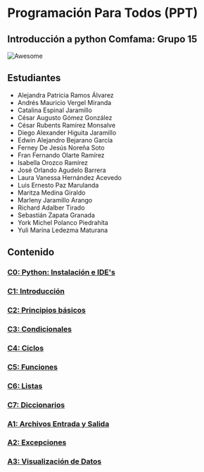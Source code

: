 # Programación Para Todos  (PPT)
## Introducción a python Comfama: Grupo 15

![Awesome](https://badgen.net/badge/Learning/Python/orange?icon=awesome)

## Estudiantes

* Alejandra Patricia Ramos Álvarez
* Andrés Mauricio Vergel Miranda
* Catalina Espinal Jaramillo 
* César Augusto Gómez González
* César Rubents Ramírez Monsalve
* Diego Alexander Higuita Jaramillo
* Edwin Alejandro Bejarano García
* Ferney De Jesús Noreña Soto 
* Fran Fernando Olarte Ramírez
* Isabella Orozco Ramírez
* José Orlando Agudelo Barrera
* Laura Vanessa Hernández Acevedo
* Luis Ernesto Paz Marulanda
* Maritza Medina Giraldo
* Marleny Jaramillo Arango
* Richard Adalber Tirado
* Sebastián Zapata Granada
* York Michel Polanco Piedrahíta
* Yuli Marina Ledezma Maturana

## Contenido

### [C0: Python: Instalación e IDE's](https://github.com/smonsalve/python_comfama_202211/tree/main/C0)

### [C1: Introducción](https://github.com/smonsalve/python_comfama_202211/tree/main/C1)

### [C2: Principios básicos](https://github.com/smonsalve/python_comfama_202211/tree/main/C2)

### [C3: Condicionales](https://github.com/smonsalve/python_comfama_202211/tree/main/C3)

### [C4: Ciclos](https://github.com/smonsalve/python_comfama_202211/tree/main/C4)

### [C5: Funciones](https://github.com/smonsalve/python_comfama_202211/tree/main/C5)

### [C6: Listas](https://github.com/smonsalve/python_comfama_202211/tree/main/C6)

### [C7: Diccionarios](https://github.com/smonsalve/python_comfama_202211/tree/main/C7)

### [A1: Archivos Entrada y Salida](https://github.com/smonsalve/python_comfama_202211/tree/main/Sesiones%20Asincronas/A1)

### [A2: Excepciones](https://github.com/smonsalve/python_comfama_202211/tree/main/Sesiones%20Asincronas/A2)

### [A3: Visualización de Datos](https://github.com/smonsalve/python_comfama_202211/tree/main/Sesiones%20Asincronas/A3)